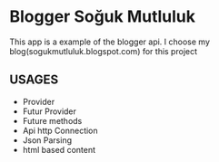 # Blogger Soğuk Mutluluk

This app is a example of the blogger api. I choose my blog(sogukmutluluk.blogspot.com) for this project

## USAGES
* Provider
* Futur Provider
* Future methods
* Api http Connection
* Json Parsing
* html based content
